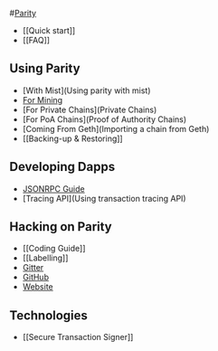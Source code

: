 #[Parity](Home)
- [[Quick start]]
- [[FAQ]]

## Using Parity
- [With Mist](Using parity with mist)
- [For Mining](Mining)
- [For Private Chains](Private Chains)
- [For PoA Chains](Proof of Authority Chains)
- [Coming From Geth](Importing a chain from Geth)
- [[Backing-up & Restoring]]

## Developing Dapps
- [JSONRPC Guide](JSONRPC)
- [Tracing API](Using transaction tracing API)

## Hacking on Parity
- [[Coding Guide]]
- [[Labelling]]
- [Gitter](https://gitter.im/ethcore/parity)
- [GitHub](https://github.com/ethcore/parity)
- [Website](https://parity.io)

## Technologies
- [[Secure Transaction Signer]]